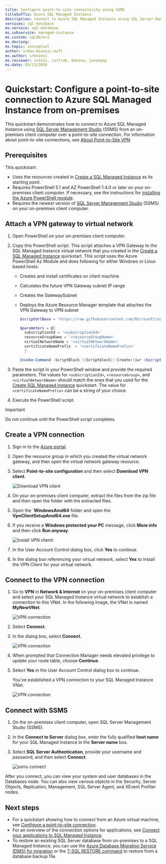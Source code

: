 ```yaml
---
title: Configure point-to-site connectivity using SSMS
titleSuffix: Azure SQL Managed Instance
description: Connect to Azure SQL Managed Instance using SQL Server Management Studio (SSMS) using a point-to-site connection from an on-premises client computer.
services: sql-database
ms.service: sql-database
ms.subservice: managed-instance
ms.custom: sqldbrb=1
ms.devlang: 
ms.topic: conceptual
author: srdan-bozovic-msft
ms.author: srbozovi
ms.reviewer: sstein, carlrab, bonova, jovanpop
ms.date: 03/13/2019
---
```

# Quickstart: Configure a point-to-site connection to Azure SQL Managed Instance from on-premises

This quickstart demonstrates how to connect to Azure SQL Managed Instance using [SQL Server Management Studio](https://docs.microsoft.com/sql/ssms/sql-server-management-studio-ssms) (SSMS) from an on-premises client computer over a point-to-site connection. For information about point-to-site connections, see [About Point-to-Site VPN](../../vpn-gateway/point-to-site-about.md)

## Prerequisites

This quickstart:

- Uses the resources created in  [Create a SQL Managed Instance](quickstart-create-instance.md) as its starting point.
- Requires PowerShell 5.1 and AZ PowerShell 1.4.0 or later on your on-premises client computer. If necessary, see the instructions for [installing the Azure PowerShell module](https://docs.microsoft.com/powershell/azure/install-az-ps#install-the-azure-powershell-module).
- Requires the newest version of [SQL Server Management Studio](https://docs.microsoft.com/sql/ssms/sql-server-management-studio-ssms) (SSMS) on your on-premises client computer.

## Attach a VPN gateway to virtual network

1. Open PowerShell on your on-premises client computer.

2. Copy this PowerShell script. This script attaches a VPN Gateway to the SQL Managed Instance virtual network that you created in the [Create a SQL Managed Instance](quickstart-create-instance.md) quickstart. This script uses the Azure PowerShell Az Module and does following for either Windows or Linux based hosts:

   - Creates and install certificates on client machine
   - Calculates the future VPN Gateway subnet IP range
   - Creates the GatewaySubnet
   - Deploys the Azure Resource Manager template that attaches the VPN Gateway to VPN subnet

     ```powershell
     $scriptUrlBase = 'https://raw.githubusercontent.com/Microsoft/sql-server-samples/master/samples/manage/azure-sql-db-managed-instance/attach-vpn-gateway'

     $parameters = @{
       subscriptionId = '<subscriptionId>'
       resourceGroupName = '<resourceGroupName>'
       virtualNetworkName = '<virtualNetworkName>'
       certificateNamePrefix  = '<certificateNamePrefix>'
       }

     Invoke-Command -ScriptBlock ([Scriptblock]::Create((iwr ($scriptUrlBase+'/attachVPNGateway.ps1?t='+ [DateTime]::Now.Ticks)).Content)) -ArgumentList $parameters, $scriptUrlBase
     ```

3. Paste the script in your PowerShell window and provide the required parameters. The values for `<subscriptionId>`, `<resourceGroup>`, and `<virtualNetworkName>` should match the ones that you used for the [Create SQL Managed Instance](quickstart-create-instance.md) quickstart. The value for `<certificateNamePrefix>` can be a string of your choice.

4. Execute the PowerShell script.

> [!IMPORTANT]
> Do not continue until the PowerShell script completes.

## Create a VPN connection

1. Sign in to the [Azure portal](https://portal.azure.com/).
2. Open the resource group in which you created the virtual network gateway, and then open the virtual network gateway resource.
3. Select **Point-to-site configuration** and then select **Download VPN client**.

    ![Download VPN client](./media/point-to-site-p2s-configure/download-vpn-client.png)  
4. On your on-premises client computer, extract the files from the zip file and then open the folder with the extracted files.
5. Open the `**WindowsAmd64** folder and open the **VpnClientSetupAmd64.exe** file.
6. If you receive a **Windows protected your PC** message, click **More info** and then click **Run anyway**.

    ![Install VPN client](./media/point-to-site-p2s-configure/vpn-client-defender.png)\
7. In the User Account Control dialog box, click **Yes** to continue.
8. In the dialog box referencing your virtual network, select **Yes** to install the VPN Client for your virtual network.

## Connect to the VPN connection

1. Go to **VPN** in **Network & Internet** on your on-premises client computer and select your SQL Managed Instance virtual network to establish a connection to this VNet. In the following image, the VNet is named **MyNewVNet**.

    ![VPN connection](./media/point-to-site-p2s-configure/vpn-connection.png)  
2. Select **Connect**.
3. In the dialog box, select **Connect**.

    ![VPN connection](./media/point-to-site-p2s-configure/vpn-connection2.png)  
4. When prompted that Connection Manager needs elevated privilege to update your route table, choose **Continue**.
5. Select **Yes** in the User Account Control dialog box to continue.

   You've established a VPN connection to your SQL Managed Instance VNet.

    ![VPN connection](./media/point-to-site-p2s-configure/vpn-connection-succeeded.png)  

## Connect with SSMS

1. On the on-premises client computer, open SQL Server Management Studio (SSMS).
2. In the **Connect to Server** dialog box, enter the fully qualified **host name** for your SQL Managed Instance in the **Server name** box.
3. Select **SQL Server Authentication**, provide your username and password, and then select **Connect**.

    ![ssms connect](./media/point-to-site-p2s-configure/ssms-connect.png)  

After you connect, you can view your system and user databases in the Databases node. You can also view various objects in the Security, Server Objects, Replication, Management, SQL Server Agent, and XEvent Profiler nodes.

## Next steps

- For a quickstart showing how to connect from an Azure virtual machine, see [Configure a point-to-site connection](point-to-site-p2s-configure.md).
- For an overview of the connection options for applications, see [Connect your applications to SQL Managed Instance](connect-application-instance.md).
- To restore an existing SQL Server database from on-premises to a SQL Managed Instance, you can use the [Azure Database Migration Service (DMS) for migration](../../dms/tutorial-sql-server-to-managed-instance.md) or the [T-SQL RESTORE command](quickstart-restore-sample-database.md) to restore from a database backup file.
